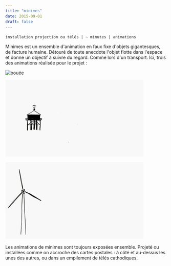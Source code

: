 ```yaml
---
title: "minimes"
date: 2015-09-01
draft: false
---
```

`installation projection ou télés | ~ minutes | animations`

Minimes est un ensemble d'animation en faux fixe d'objets gigantesques, de facture humaine. Détouré de toute anecdote l'objet flotte dans l'espace et donne un objectif à suivre du regard.
Comme lors d'un transport.
Ici, trois des animations réalisée pour le projet :

![bouée](./images/bouée.gif)

![phare](./images/phare.gif)

![éolienne](./images/eolienne.gif)

Les animations de minimes sont toujours exposées ensemble. Projeté ou installées comme on accroche des cartes postales : à côté et au-dessus les unes des autres, ou dans un empilement de télés cathodiques.